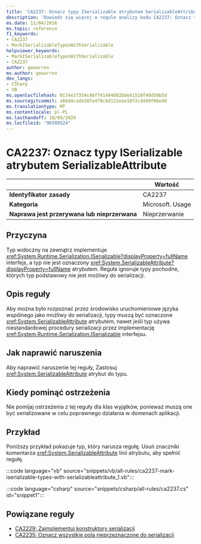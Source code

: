 ```yaml
---
title: 'CA2237: Oznacz typy ISerializable atrybutem SerializableAttribute (analiza kodu)'
description: 'Dowiedz się więcej o regule analizy kodu CA2237: Oznacz typy ISerializable atrybutem SerializableAttribute'
ms.date: 11/04/2016
ms.topic: reference
f1_keywords:
- CA2237
- MarkISerializableTypesWithSerializable
helpviewer_keywords:
- MarkISerializableTypesWithSerializable
- CA2237
author: gewarren
ms.author: gewarren
dev_langs:
- CSharp
- VB
ms.openlocfilehash: 0174e27354c48ff41494d02bb641510f40d50b5d
ms.sourcegitcommit: a6bd4cad438fe479cbd112eae10f2cd449f06e40
ms.translationtype: MT
ms.contentlocale: pl-PL
ms.lasthandoff: 10/08/2020
ms.locfileid: "96589524"
---
```

# <a name="ca2237-mark-iserializable-types-with-serializableattribute"></a>CA2237: Oznacz typy ISerializable atrybutem SerializableAttribute

| | Wartość |
|-|-|
| **Identyfikator zasady** |CA2237|
| **Kategoria** |Microsoft. Usage|
| **Naprawa jest przerywana lub nieprzerwana** |Nieprzerwanie|

## <a name="cause"></a>Przyczyna

Typ widoczny na zewnątrz implementuje <xref:System.Runtime.Serialization.ISerializable?displayProperty=fullName> interfejs, a typ nie jest oznaczony <xref:System.SerializableAttribute?displayProperty=fullName> atrybutem. Reguła ignoruje typy pochodne, których typ podstawowy nie jest możliwy do serializacji.

## <a name="rule-description"></a>Opis reguły

Aby można było rozpoznać przez środowisko uruchomieniowe języka wspólnego jako możliwy do serializacji, typy muszą być oznaczone <xref:System.SerializableAttribute> atrybutem, nawet jeśli typ używa niestandardowej procedury serializacji przez implementację <xref:System.Runtime.Serialization.ISerializable> interfejsu.

## <a name="how-to-fix-violations"></a>Jak naprawić naruszenia

Aby naprawić naruszenie tej reguły, Zastosuj <xref:System.SerializableAttribute> atrybut do typu.

## <a name="when-to-suppress-warnings"></a>Kiedy pominąć ostrzeżenia

Nie pomijaj ostrzeżenia z tej reguły dla klas wyjątków, ponieważ muszą one być serializowane w celu poprawnego działania w domenach aplikacji.

## <a name="example"></a>Przykład

Poniższy przykład pokazuje typ, który narusza regułę. Usuń znaczniki komentarza <xref:System.SerializableAttribute> linii atrybutu, aby spełnić regułę.

:::code language="vb" source="snippets/vb/all-rules/ca2237-mark-iserializable-types-with-serializableattribute_1.vb":::

:::code language="csharp" source="snippets/csharp/all-rules/ca2237.cs" id="snippet1":::

## <a name="related-rules"></a>Powiązane reguły

- [CA2229: Zaimplementuj konstruktory serializacji](ca2229.md)
- [CA2235: Oznacz wszystkie pola nieprzeznaczone do serializacji](ca2235.md)
